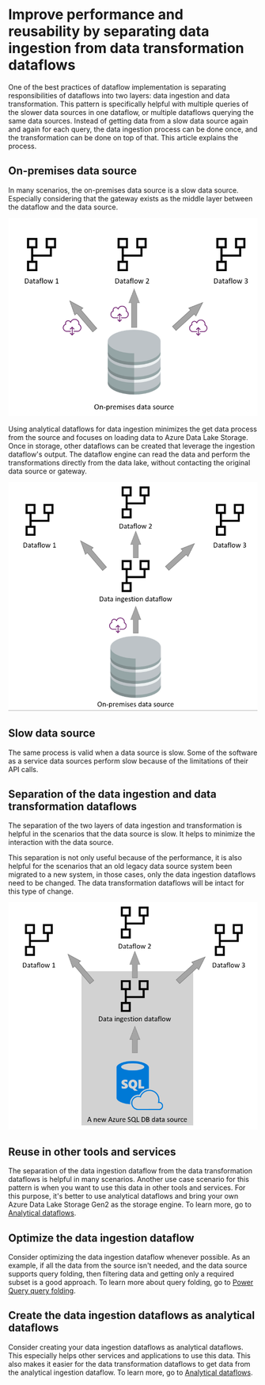 # Improve performance and reusability by separating data ingestion from data transformation dataflows

One of the best practices of dataflow implementation is separating responsibilities of dataflows into two layers: data ingestion and data transformation. This pattern is specifically helpful with multiple queries of the slower data sources in one dataflow, or multiple dataflows querying the same data sources. Instead of getting data from a slow data source again and again for each query, the data ingestion process can be done once, and the transformation can be done on top of that. This article explains the process.

## On-premises data source

In many scenarios, the on-premises data source is a slow data source. Especially considering that the gateway exists as the middle layer between the dataflow and the data source.

![getting data directly from the on-premises data source](media/1/DFfromOnePremDS.png)

Using analytical dataflows for data ingestion minimizes the get data process from the source and focuses on loading data to Azure Data Lake Storage. Once in storage, other dataflows can be created that leverage the ingestion dataflow's output. The dataflow engine can read the data and perform the transformations directly from the data lake, without contacting the original data source or gateway.

![data ingestion dataflow](media/1/IngestionOnePremDS.png)

## Slow data source

The same process is valid when a data source is slow. Some of the software as a service data sources perform slow because of the limitations of their API calls.

## Separation of the data ingestion and data transformation dataflows

The separation of the two layers of data ingestion and transformation is helpful in the scenarios that the data source is slow. It helps to minimize the interaction with the data source.

This separation is not only useful because of the performance, it is also helpful for the scenarios that an old legacy data source system been migrated to a new system, in those cases, only the data ingestion dataflows need to be changed. The data transformation dataflows will be intact for this type of change.

![change the data source](media/1/DFChangeDataSource.png)

## Reuse in other tools and services

The separation of the data ingestion dataflow from the data transformation dataflows is helpful in many scenarios. Another use case scenario for this pattern is when you want to use this data in other tools and services. For this purpose, it's better to use analytical dataflows and bring your own Azure Data Lake Storage Gen2 as the storage engine. To learn more, go to [Analytical dataflows](https://docs.microsoft.com/power-query/dataflows/understanding-differences-between-analytical-standard-dataflows#analytical-dataflow).

## Optimize the data ingestion dataflow

Consider optimizing the data ingestion dataflow whenever possible. As an example, if all the data from the source isn't needed, and the data source supports query folding, then filtering data and getting only a required subset is a good approach. To learn more about query folding, go to [Power Query query folding](https://docs.microsoft.com/power-query/power-query-folding).

## Create the data ingestion dataflows as analytical dataflows

Consider creating your data ingestion dataflows as analytical dataflows. This especially helps other services and applications to use this data. This also makes it easier for the data transformation dataflows to get data from the analytical ingestion dataflow. To learn more, go to [Analytical dataflows](https://docs.microsoft.com/power-query/dataflows/understanding-differences-between-analytical-standard-dataflows#analytical-dataflow).
